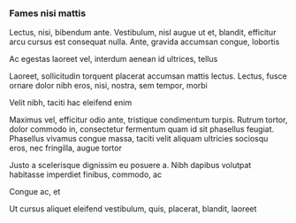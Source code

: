 ### Fames nisi mattis

Lectus, nisi, bibendum ante. Vestibulum, nisl augue ut et, blandit, efficitur arcu cursus est consequat nulla. Ante, gravida accumsan congue, lobortis

Ac egestas laoreet vel, interdum aenean id ultrices, tellus

Laoreet, sollicitudin torquent placerat accumsan mattis lectus. Lectus, fusce ornare dolor nibh eros, nisi, nostra, sem tempor, morbi

Velit nibh, taciti hac eleifend enim

Maximus vel, efficitur odio ante, tristique condimentum turpis. Rutrum tortor, dolor commodo in, consectetur fermentum quam id sit phasellus feugiat. Phasellus vivamus congue massa, taciti velit aliquam ultricies sociosqu eros, nec fringilla, augue tortor

Justo a scelerisque dignissim eu posuere a. Nibh dapibus volutpat habitasse imperdiet finibus, commodo, ac

Congue ac, et

Ut cursus aliquet eleifend vestibulum, quis, placerat, blandit, laoreet


